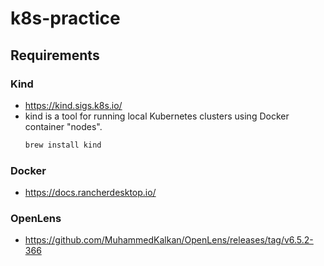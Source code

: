 # k8s-practice

## Requirements
### Kind
- https://kind.sigs.k8s.io/
- kind is a tool for running local Kubernetes clusters using Docker container "nodes".
    ```bash
    brew install kind
    ```
### Docker
- https://docs.rancherdesktop.io/

### OpenLens
- https://github.com/MuhammedKalkan/OpenLens/releases/tag/v6.5.2-366


